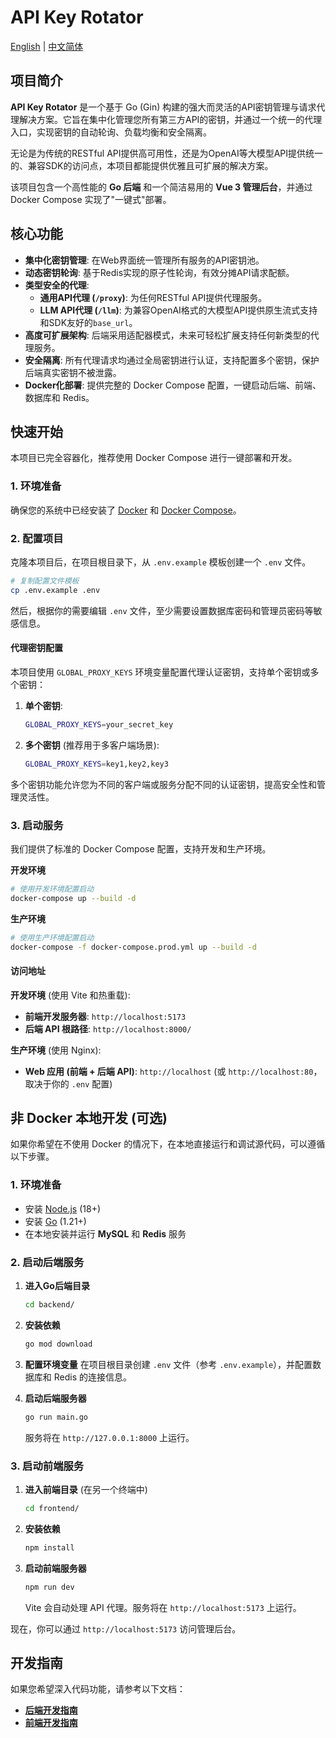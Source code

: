 # API Key Rotator

[English](README.md) | [中文简体](README_CN.md)

## 项目简介

**API Key Rotator** 是一个基于 Go (Gin) 构建的强大而灵活的API密钥管理与请求代理解决方案。它旨在集中化管理您所有第三方API的密钥，并通过一个统一的代理入口，实现密钥的自动轮询、负载均衡和安全隔离。

无论是为传统的RESTful API提供高可用性，还是为OpenAI等大模型API提供统一的、兼容SDK的访问点，本项目都能提供优雅且可扩展的解决方案。

该项目包含一个高性能的 **Go 后端** 和一个简洁易用的 **Vue 3 管理后台**，并通过 Docker Compose 实现了"一键式"部署。

## 核心功能

*   **集中化密钥管理**: 在Web界面统一管理所有服务的API密钥池。
*   **动态密钥轮询**: 基于Redis实现的原子性轮询，有效分摊API请求配额。
*   **类型安全的代理**:
    *   **通用API代理 (`/proxy`)**: 为任何RESTful API提供代理服务。
    *   **LLM API代理 (`/llm`)**: 为兼容OpenAI格式的大模型API提供原生流式支持和SDK友好的`base_url`。
*   **高度可扩展架构**: 后端采用适配器模式，未来可轻松扩展支持任何新类型的代理服务。
*   **安全隔离**: 所有代理请求均通过全局密钥进行认证，支持配置多个密钥，保护后端真实密钥不被泄露。
*   **Docker化部署**: 提供完整的 Docker Compose 配置，一键启动后端、前端、数据库和 Redis。

## 快速开始

本项目已完全容器化，推荐使用 Docker Compose 进行一键部署和开发。

### 1. 环境准备

确保您的系统中已经安装了 [Docker](https://www.docker.com/) 和 [Docker Compose](https://docs.docker.com/compose/install/)。

### 2. 配置项目

克隆本项目后，在项目根目录下，从 `.env.example` 模板创建一个 `.env` 文件。

```bash
# 复制配置文件模板
cp .env.example .env
```

然后，根据你的需要编辑 `.env` 文件，至少需要设置数据库密码和管理员密码等敏感信息。

#### 代理密钥配置

本项目使用 `GLOBAL_PROXY_KEYS` 环境变量配置代理认证密钥，支持单个密钥或多个密钥：

1.  **单个密钥**:
    ```bash
    GLOBAL_PROXY_KEYS=your_secret_key
    ```

2.  **多个密钥** (推荐用于多客户端场景):
    ```bash
    GLOBAL_PROXY_KEYS=key1,key2,key3
    ```

多个密钥功能允许您为不同的客户端或服务分配不同的认证密钥，提高安全性和管理灵活性。

### 3. 启动服务

我们提供了标准的 Docker Compose 配置，支持开发和生产环境。

**开发环境**
```bash
# 使用开发环境配置启动
docker-compose up --build -d
```

**生产环境**
```bash
# 使用生产环境配置启动
docker-compose -f docker-compose.prod.yml up --build -d
```

#### 访问地址

**开发环境** (使用 Vite 和热重载):
*   **前端开发服务器**: `http://localhost:5173`
*   **后端 API 根路径**: `http://localhost:8000/`

**生产环境** (使用 Nginx):
*   **Web 应用 (前端 + 后端 API)**: `http://localhost` (或 `http://localhost:80`，取决于你的 `.env` 配置)

## 非 Docker 本地开发 (可选)

如果你希望在不使用 Docker 的情况下，在本地直接运行和调试源代码，可以遵循以下步骤。

### 1. 环境准备

*   安装 [Node.js](https://nodejs.org/) (18+)
*   安装 [Go](https://golang.org/) (1.21+)
*   在本地安装并运行 **MySQL** 和 **Redis** 服务

### 2. 启动后端服务

1.  **进入Go后端目录**
    ```bash
    cd backend/
    ```

2.  **安装依赖**
    ```bash
    go mod download
    ```

3.  **配置环境变量**
    在项目根目录创建 `.env` 文件（参考 `.env.example`），并配置数据库和 Redis 的连接信息。

4.  **启动后端服务器**
    ```bash
    go run main.go
    ```
    服务将在 `http://127.0.0.1:8000` 上运行。

### 3. 启动前端服务

1.  **进入前端目录** (在另一个终端中)
    ```bash
    cd frontend/
    ```

2.  **安装依赖**
    ```bash
    npm install
    ```

3.  **启动前端服务器**
    ```bash
    npm run dev
    ```
    Vite 会自动处理 API 代理。服务将在 `http://localhost:5173` 上运行。

现在，你可以通过 `http://localhost:5173` 访问管理后台。

## 开发指南

如果您希望深入代码功能，请参考以下文档：

*   **[后端开发指南](./backend/README.md)**
*   **[前端开发指南](./frontend/README.md)**
